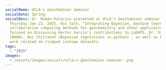 ```yaml
---
socialName: UCLA's Geocheminar Seminar
socialDate: Spring
socialDesc: Dr. Román-Palacios presented at UCLA's Geocheminar seminar on
  Thursday Jan 23, 2025. His talk, “Integrating Bayesian, machine learning, and
  collaborative computing methods for geochemistry and other applications”,
  focused on discussing Hector Garcia's contributions to LabOPS, Dr. Van Boxel
  (BARN), Ani Chitransh (Bayesian regressions in python) , as well as his own
  work related on clumped isotope datasets.
tags:
  - "2025"
images:
  - /assets/images/socials/ucla-s-geocheminar-seminar-.png
---
```

